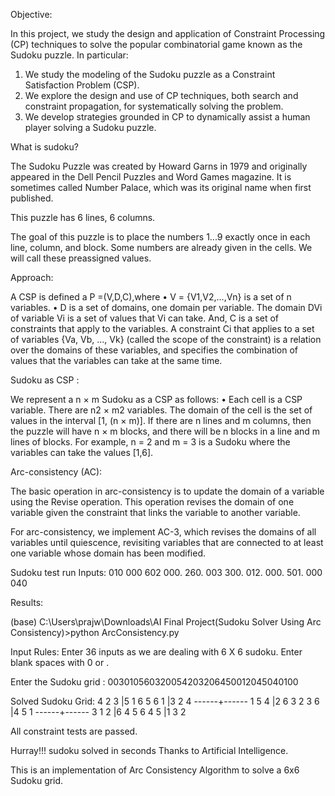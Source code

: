 Objective:

In this project, we study the design and application of Constraint Processing (CP) techniques to solve the popular combinatorial game known as the Sudoku puzzle. In particular:
1. We study the modeling of the Sudoku puzzle as a Constraint Satisfaction Problem (CSP).
2. We explore the design and use of CP techniques, both search and constraint propagation, for systematically solving the problem.
3. We develop strategies grounded in CP to dynamically assist a human player solving a Sudoku puzzle.

What is sudoku?

The Sudoku Puzzle was created by Howard Garns in 1979 and originally appeared in the Dell Pencil Puzzles and Word Games magazine. It is sometimes called Number Palace, which was its original name when first published.

This puzzle has 6 lines, 6 columns.

The goal of this puzzle is to place the numbers 1...9 exactly once in each line, column, and block. Some numbers are already given in the cells. We will call these preassigned values.


Approach:

A CSP is defined a 
P =(V,D,C),where
• V = {V1,V2,...,Vn} is a set of n variables.
• D is a set of domains, one domain per variable. The domain DVi of variable Vi is a set of values that Vi can take. And,
C is a set of constraints that apply to the variables. A constraint Ci that applies to a set of variables {Va, Vb, ..., Vk} (called the scope of the constraint) is a relation over the domains of these variables, and specifies the combination of values that the variables can take at the same time.


Sudoku as CSP :

We represent a n × m Sudoku as a CSP as follows:
• Each cell is a CSP variable. There are n2 × m2 variables.
The domain of the cell is the set of values in the interval [1, (n × m)].
If there are n lines and m columns, then the puzzle will have n × m blocks, and there will be n blocks in a line and m lines of blocks. For example, n = 2 and m = 3 is a Sudoku where the variables can take the values [1,6].


Arc-consistency (AC):

The basic operation in arc-consistency is to update the domain of a variable using the Revise operation. This operation revises the domain of one variable given the constraint that links the variable to another variable.

For arc-consistency, we implement AC-3, which revises the domains of all variables until quiescence, revisiting variables that are connected to at least one variable whose domain has been modified.


Sudoku test run Inputs:
010  000  602 000. 260. 003  300. 012. 000. 501. 000  040

Results:

(base) C:\Users\prajw\Downloads\AI Final Project(Sudoku Solver Using Arc Consistency)>python ArcConsistency.py

Input Rules:
 Enter 36 inputs as we are dealing with 6 X 6 sudoku.
 Enter blank spaces with 0 or .


 Enter the Sudoku grid : 003010560320054203206450012045040100

 Solved Sudoku Grid:
4 2 3 |5 1 6
5 6 1 |3 2 4
------+------
1 5 4 |2 6 3
2 3 6 |4 5 1
------+------
3 1 2 |6 4 5
6 4 5 |1 3 2

All constraint tests are passed.

 Hurray!!! sudoku solved in seconds Thanks to Artificial Intelligence.




This is an implementation of Arc Consistency Algorithm to solve a 6x6 Sudoku grid.
